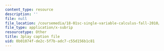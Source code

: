 ```yaml
---
content_type: resource
description: ''
file: null
file_location: /coursemedia/18-01sc-single-variable-calculus-fall-2010/0b01074fde2c5f7badc7c55d156b1c81_KhwQKE_tld0.vtt
file_type: application/x-subrip
resourcetype: Other
title: 3play caption file
uid: 0b01074f-de2c-5f7b-adc7-c55d156b1c81
---
```

